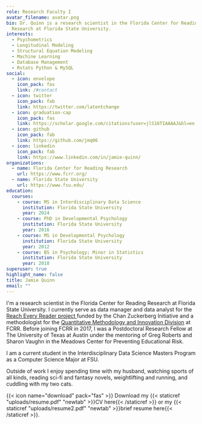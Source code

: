 ```yaml
---
role: Research Faculty I
avatar_filename: avatar.png
bio: Dr. Quinn is a research scientist in the Florida Center for Reading
  Research at Florida State University.
interests:
  - Psychometrics
  - Longitudinal Modeling
  - Structural Equation Modeling
  - Machine Learning
  - Database Management
  - Rstats Python & MySQL
social:
  - icon: envelope
    icon_pack: fas
    link: /#contact
  - icon: twitter
    icon_pack: fab
    link: https://twitter.com/latentchange
  - icon: graduation-cap
    icon_pack: fas
    link: https://scholar.google.com/citations?user=jlS16TIAAAAJ&hl=en
  - icon: github
    icon_pack: fab
    link: https://github.com/jmq06
  - icon: linkedin
    icon_pack: fab
    link: https://www.linkedin.com/in/jamie-quinn/
organizations:
  - name: Florida Center for Reading Research
    url: https://www.fcrr.org/
  - name: Florida State University
    url: https://www.fsu.edu/
education:
  courses:
    - course: MS in Interdisciplinary Data Science
      institution: Florida State University
      year: 2024
    - course: PhD in Developmental Psychology
      institution: Florida State University
      year: 2016
    - course: MS in Developmental Psychology
      institution: Florida State University
      year: 2012
    - course: BS in Psychology; Minor in Statistics
      institution: Florida State University
      year: 2010
superuser: true
highlight_name: false
title: Jamie Quinn
email: ""
---
```

I'm a research scientist in the Florida Center for Reading Research at Florida State University. I currently serve as data manager and data analyst for the [Reach Every Reader project ](https://reacheveryreader.gse.harvard.edu/)funded by the Chan Zuckerberg Initiative and a methodologist for the [Quantitative Methodology and Innovation Division](qmi.fsu.edu) at FCRR.  Before joining FCRR in 2017, I was a Postdoctoral Research Fellow at The University of Texas at Austin under the mentoring of Greg Roberts and Sharon Vaughn in the Meadows Center for Preventing Educational Risk. 

I am a current student in the Interdisciplinary Data Science Masters Program as a Computer Science Major at FSU.

Outside of work I enjoy spending time with my husband, watching sports of all kinds, reading sci-fi and fantasy novels, weightlifting and running, and cuddling with my two cats.  

{{< icon name="download" pack="fas" >}} Download my {{< staticref "uploads/resume.pdf" "newtab" >}}CV here{{< /staticref >}} or my {{< staticref "uploads/resume2.pdf" "newtab" >}}brief resume here{{< /staticref >}}.